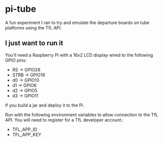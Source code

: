 # pi-tube

A fun experiment I ran to try and emulate the departure boards
on tube platforms using the TfL API.

## I just want to run it

You'll need a Raspberry Pi with a 16x2 LCD display wired to
the following GPIO pins:

- RS -> GPIO26
- STRB -> GPIO19
- d0 -> GPIO13
- d1 -> GPIO6
- d2 -> GPIO5
- d3 -> GPIO11

If you build a jar and deploy it to the Pi.

Run with the following environment variables to allow
connection to the TfL API. You will need to register for
a TfL developer account.:

- TFL_APP_ID
- TFL_APP_KEY